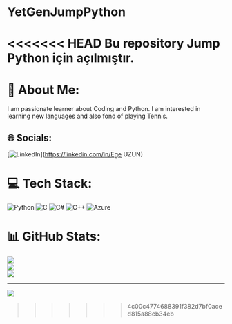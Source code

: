 # YetGenJumpPython
<<<<<<< HEAD
Bu repository Jump Python için açılmıştır.
=======
# 💫 About Me:
I am passionate learner about Coding and Python. I am interested in learning new languages and also fond of playing Tennis.


## 🌐 Socials:
[![LinkedIn](https://img.shields.io/badge/LinkedIn-%230077B5.svg?logo=linkedin&logoColor=white)](https://linkedin.com/in/Ege UZUN) 

# 💻 Tech Stack:
![Python](https://img.shields.io/badge/python-3670A0?style=for-the-badge&logo=python&logoColor=ffdd54) ![C](https://img.shields.io/badge/c-%2300599C.svg?style=for-the-badge&logo=c&logoColor=white) ![C#](https://img.shields.io/badge/c%23-%23239120.svg?style=for-the-badge&logo=csharp&logoColor=white) ![C++](https://img.shields.io/badge/c++-%2300599C.svg?style=for-the-badge&logo=c%2B%2B&logoColor=white) ![Azure](https://img.shields.io/badge/azure-%230072C6.svg?style=for-the-badge&logo=microsoftazure&logoColor=white)
# 📊 GitHub Stats:
![](https://github-readme-stats.vercel.app/api?username=egeuzun1&theme=prussian&hide_border=false&include_all_commits=false&count_private=false)<br/>
![](https://github-readme-streak-stats.herokuapp.com/?user=egeuzun1&theme=prussian&hide_border=false)<br/>
![](https://github-readme-stats.vercel.app/api/top-langs/?username=egeuzun1&theme=prussian&hide_border=false&include_all_commits=false&count_private=false&layout=compact)

---
[![](https://visitcount.itsvg.in/api?id=egeuzun1&icon=0&color=0)](https://visitcount.itsvg.in)

<!-- Proudly created with GPRM ( https://gprm.itsvg.in ) -->
>>>>>>> 4c00c4774688391f382d7bf0aced815a88cb34eb
